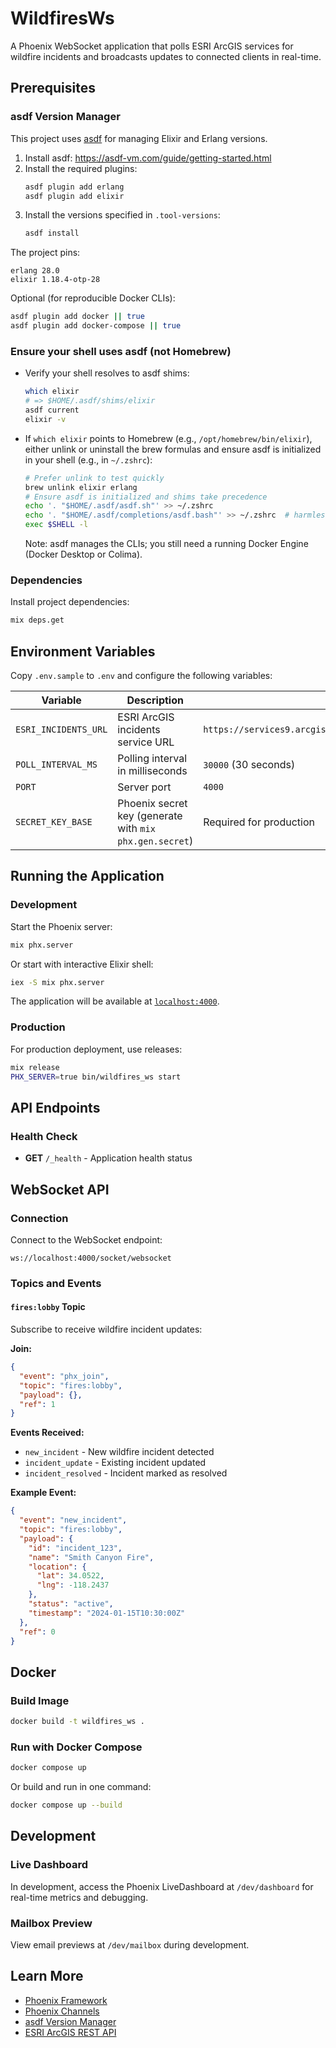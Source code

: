 # WildfiresWs

A Phoenix WebSocket application that polls ESRI ArcGIS services for wildfire incidents and broadcasts updates to connected clients in real-time.

## Prerequisites

### asdf Version Manager
This project uses [asdf](https://asdf-vm.com/) for managing Elixir and Erlang versions.

1. Install asdf: https://asdf-vm.com/guide/getting-started.html
2. Install the required plugins:
   ```bash
   asdf plugin add erlang
   asdf plugin add elixir
   ```
3. Install the versions specified in `.tool-versions`:
   ```bash
   asdf install
   ```

The project pins:

```
erlang 28.0
elixir 1.18.4-otp-28
```

Optional (for reproducible Docker CLIs):

```bash
asdf plugin add docker || true
asdf plugin add docker-compose || true
```

### Ensure your shell uses asdf (not Homebrew)

- Verify your shell resolves to asdf shims:
  ```bash
  which elixir
  # => $HOME/.asdf/shims/elixir
  asdf current
  elixir -v
  ```
- If `which elixir` points to Homebrew (e.g., `/opt/homebrew/bin/elixir`), either unlink or uninstall the brew formulas and ensure asdf is initialized in your shell (e.g., in `~/.zshrc`):
  ```bash
  # Prefer unlink to test quickly
  brew unlink elixir erlang
  # Ensure asdf is initialized and shims take precedence
  echo '. "$HOME/.asdf/asdf.sh"' >> ~/.zshrc
  echo '. "$HOME/.asdf/completions/asdf.bash"' >> ~/.zshrc  # harmless on zsh
  exec $SHELL -l
  ```
  Note: asdf manages the CLIs; you still need a running Docker Engine (Docker Desktop or Colima).

### Dependencies
Install project dependencies:
```bash
mix deps.get
```

## Environment Variables

Copy `.env.sample` to `.env` and configure the following variables:

| Variable | Description | Default |
|----------|-------------|---------|
| `ESRI_INCIDENTS_URL` | ESRI ArcGIS incidents service URL | `https://services9.arcgis.com/RHVPKKiFTONKtxq3/arcgis/rest/services/USA_Wildfires_v1/FeatureServer/0` |
| `POLL_INTERVAL_MS` | Polling interval in milliseconds | `30000` (30 seconds) |
| `PORT` | Server port | `4000` |
| `SECRET_KEY_BASE` | Phoenix secret key (generate with `mix phx.gen.secret`) | Required for production |

## Running the Application

### Development
Start the Phoenix server:
```bash
mix phx.server
```

Or start with interactive Elixir shell:
```bash
iex -S mix phx.server
```

The application will be available at [`localhost:4000`](http://localhost:4000).

### Production
For production deployment, use releases:
```bash
mix release
PHX_SERVER=true bin/wildfires_ws start
```

## API Endpoints

### Health Check
- **GET** `/_health` - Application health status

## WebSocket API

### Connection
Connect to the WebSocket endpoint:
```
ws://localhost:4000/socket/websocket
```

### Topics and Events

#### `fires:lobby` Topic
Subscribe to receive wildfire incident updates:

**Join:**
```json
{
  "event": "phx_join",
  "topic": "fires:lobby",
  "payload": {},
  "ref": 1
}
```

**Events Received:**
- `new_incident` - New wildfire incident detected
- `incident_update` - Existing incident updated
- `incident_resolved` - Incident marked as resolved

**Example Event:**
```json
{
  "event": "new_incident",
  "topic": "fires:lobby",
  "payload": {
    "id": "incident_123",
    "name": "Smith Canyon Fire",
    "location": {
      "lat": 34.0522,
      "lng": -118.2437
    },
    "status": "active",
    "timestamp": "2024-01-15T10:30:00Z"
  },
  "ref": 0
}
```

## Docker

### Build Image
```bash
docker build -t wildfires_ws .
```

### Run with Docker Compose
```bash
docker compose up
```

Or build and run in one command:
```bash
docker compose up --build
```

## Development

### Live Dashboard
In development, access the Phoenix LiveDashboard at `/dev/dashboard` for real-time metrics and debugging.

### Mailbox Preview
View email previews at `/dev/mailbox` during development.

## Learn More

- [Phoenix Framework](https://www.phoenixframework.org/)
- [Phoenix Channels](https://hexdocs.pm/phoenix/channels.html)
- [asdf Version Manager](https://asdf-vm.com/)
- [ESRI ArcGIS REST API](https://developers.arcgis.com/rest/)
